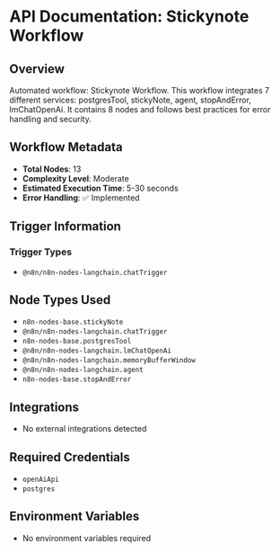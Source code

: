 # API Documentation: Stickynote Workflow

## Overview
Automated workflow: Stickynote Workflow. This workflow integrates 7 different services: postgresTool, stickyNote, agent, stopAndError, lmChatOpenAi. It contains 8 nodes and follows best practices for error handling and security.

## Workflow Metadata
- **Total Nodes**: 13
- **Complexity Level**: Moderate
- **Estimated Execution Time**: 5-30 seconds
- **Error Handling**: ✅ Implemented

## Trigger Information
### Trigger Types
- `@n8n/n8n-nodes-langchain.chatTrigger`

## Node Types Used
- `n8n-nodes-base.stickyNote`
- `@n8n/n8n-nodes-langchain.chatTrigger`
- `n8n-nodes-base.postgresTool`
- `@n8n/n8n-nodes-langchain.lmChatOpenAi`
- `@n8n/n8n-nodes-langchain.memoryBufferWindow`
- `@n8n/n8n-nodes-langchain.agent`
- `n8n-nodes-base.stopAndError`

## Integrations
- No external integrations detected

## Required Credentials
- `openAiApi`
- `postgres`

## Environment Variables
- No environment variables required
